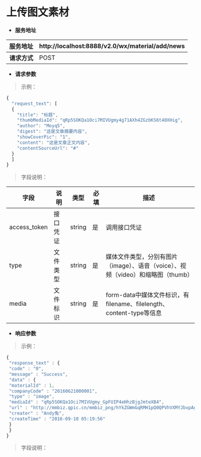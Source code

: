 # 上传图文素材

* **服务地址**

| **服务地址** | http://localhost:8888/v2.0/wx/material/add/news |
| --- | --- |
| **请求方式** | POST |


* **请求参数**

>示例：

```javascript
{
  "request_text": [
  {
    "title": "标题",
    "thumbMediaId": "qRp5SOKQa1Oci7MIVUgmy4g71AXh4ZGzbKS6t40XHig",
    "author": "Moyq5",
    "digest": "这是文章摘要内容",
    "showCoverPic": "1",
    "content": "这是文章正文内容",
    "contentSourceUrl": "#"
  }
  ]
}

```
>字段说明：

| **字段** | **说明** | **类型** | **必填** | **描述** |
| --- | --- | --- | --- | --- |
| access\_token | 接口凭证 | string | 是 | 调用接口凭证 |
| type | 文件类型 | string | 是 | 媒体文件类型，分别有图片（image）、语音（voice）、视频（video）和缩略图（thumb） |
| media | 文件标识 | string | 是 | form-data中媒体文件标识，有filename、filelength、content-type等信息 |

* **响应参数**

>示例：

```javascript
{
 "response_text" : {
 "code" : "0",
 "message" : "Success",
 "data" : {
 "materialId" : 1,
 "companyCode" : "20160621000001",
 "type" : "image",
 "mediaId" : "qRp5SOKQa1Oci7MIVUgmy_GpFUIP4eHhzBjgJmteXB4",
 "url" : "http://mmbiz.qpic.cn/mmbiz_png/hYkZGWmGqRMH1pQ0QPVhVXMYJbvpAg1kZ9vCAK4HUZcnfOHBWAApbquvLDiafBHREaBPJV8dE7RyACkyvjzjW1Q/0?wx_fmt=png",
 "creater" : "Andy兔",
 "createTime" : "2016-09-10 05:19:56"
 }
 }
}
```

>字段说明：


